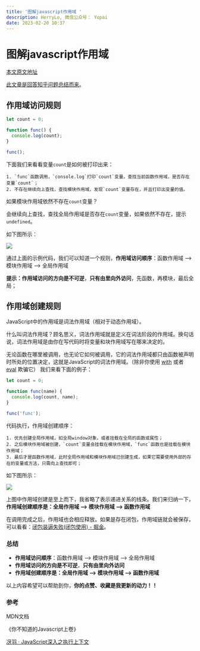 ```yaml
---
title: '图解javascript作用域 '
description: HerryLo, 微信公众号： Yopai
date: 2023-02-20 10:37
---
```


# 图解javascript作用域 

[本文原文地址](https://github.com/AttemptWeb/Record/issues/39)

[此文章是回答知乎问题总结而来](https://www.zhihu.com/people/liu-heng-88-71/answers)。

## 作用域访问规则

```javascript
let count = 0;

function func() {
  console.log(count);
}

func();
```
下面我们来看看变量`count`是如何被打印出来：

    1. `func`函数调用，`console.log`打印`count`变量，查找当前函数作用域，是否存在变量`count`；
    2. 不存在继续向上查找，查找模块作用域，发现`count`变量存在，并且打印出变量的值。

如果模块作用域依然不存在`count`变量？

会继续向上查找，查找全局作用域是否存在`count`变量，如果依然不存在，提示`undefined`。

如下图所示：

![](https://herrylo.github.io/image/yuque_mind.jpeg)

通过上面的示例代码，我们可以知道一个规则，**作用域访问顺序**：函数作用域 ——> 模块作用域 ——> 全局作用域

**提示：作用域访问的方向是不可逆**，**只有由里向外访问**，先函数，再模块，最后全局；

## 作用域创建规则

JavaScript中的作用域是词法作用域（相对于动态作用域）。

什么叫词法作用域？顾名思义，词法作用域就是定义在词法阶段的作用域。换句话说，词法作用域是由你在写代码时将变量和块作用域写在哪来决定的。

无论函数在哪里被调用，也无论它如何被调用，它的词法作用域都只由函数被声明时所处的位置决定，这就是JavaScript的词法作用域。（除非你使用 [with](https://link.zhihu.com/?target=https%3A//developer.mozilla.org/zh-CN/docs/Web/JavaScript/Reference/Statements/with) 或者 [eval](https://link.zhihu.com/?target=https%3A//developer.mozilla.org/zh-CN/docs/Web/JavaScript/Reference/Global_Objects/eval) 欺骗它）
我们来看下面的例子：
```javascript
let count = 0;

function func(name) {
  console.log(count, name);
}

func('func');
```
代码执行，作用域创建顺序：

    1. 优先创建全局作用域，如全局window对象，或者挂载在全局的函数或属性；
    2. 之后模块作用域被创建，`count`变量会挂载在模块作用域，`func`函数也是挂载在模块作用域；
    3. 最后才是函数作用域，此时全局作用域和模块作用域已创建生成，如果它需要使用外部的存在的变量或方法，只需向上查找即可；

如下图所示：

![](https://herrylo.github.io/image/yuque_diagram.png)

上图中作用域创建是至上而下，我省略了表示递进关系的线条。我们来归纳一下，**作用域创建顺序是：全局作用域 ——> 模块作用域 ——> 函数作用域**

在调用完成之后，作用域也会相应释放。如果是存在闭包，作用域链就会被保存，可以看看：[闭包装逼失败(闭包使用) - 掘金](https://juejin.cn/post/6844903747957719053)。

### 总结

- **作用域访问顺序**：函数作用域 ——> 模块作用域 ——> 全局作用域
- **作用域访问的方向是不可逆**，**只有由里向外访问**
- **作用域创建顺序是：全局作用域 ——> 模块作用域 ——> 函数作用域**

以上内容希望可以帮助到你，**你的点赞、收藏是我更新的动力！！**
### 参考

MDN文档

《你不知道的Javascript上卷》

[冴羽 · JavaScript深入之执行上下文](https://github.com/mqyqingfeng/Blog/issues/8)
